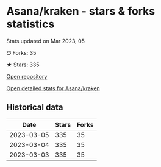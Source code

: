# Asana/kraken - stars & forks statistics

Stats updated on Mar 2023, 05

☋ Forks: 35

★ Stars: 335

[Open repository](https://github.com/Asana/kraken)

[Open detailed stats for Asana/kraken](https://reviewgithub.com/rep/Asana/kraken)

## Historical data
| Date | Stars | Forks |
|------|-------|-------|
| 2023-03-05 | 335 | 35 | 
| 2023-03-04 | 335 | 35 | 
| 2023-03-03 | 335 | 35 | 


